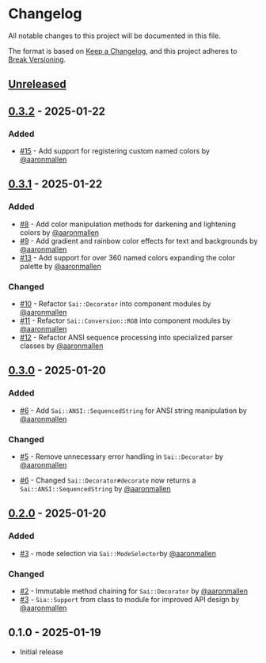 # Changelog

All notable changes to this project will be documented in this file.

The format is based on [Keep a Changelog], and this project adheres to [Break Versioning].

## [Unreleased]

## [0.3.2] - 2025-01-22

### Added

* [#15](https://github.com/aaronmallen/sai/pull/15) - Add support for registering custom named colors by
  [@aaronmallen](https://github.com/aaronmallen)

## [0.3.1] - 2025-01-22

### Added 

* [#8](https://github.com/aaronmallen/sai/pull/8) - Add color manipulation methods for darkening and lightening colors 
  by [@aaronmallen](https://github.com/aaronmallen)
* [#9](https://github.com/aaronmallen/sai/pull/9) - Add gradient and rainbow color effects for text and backgrounds by
  [@aaronmallen](https://github.com/aaronmallen)
* [#13](https://github.com/aaronmallen/sai/pull/13) - Add support for over 360 named colors expanding the color palette
  by [@aaronmallen](https://github.com/aaronmallen)

### Changed

* [#10](https://github.com/aaronmallen/sai/pull/10) - Refactor `Sai::Decorator` into component modules by
  [@aaronmallen](https://github.com/aaronmallen)
* [#11](https://github.com/aaronmallen/sai/pull/11) - Refactor `Sai::Conversion::RGB` into component modules by
  [@aaronmallen](https://github.com/aaronmallen)
* [#12](https://github.com/aaronmallen/sai/pull/12) - Refactor ANSI sequence processing into specialized parser classes
  by [@aaronmallen](https://github.com/aaronmallen)

## [0.3.0] - 2025-01-20

### Added

* [#6](https://github.com/aaronmallen/sai/pull/6) - Add `Sai::ANSI::SequencedString` for ANSI string manipulation by
  [@aaronmallen](https://github.com/aaronmallen)

### Changed

* [#5](https://github.com/aaronmallen/sai/pull/5) - Remove unnecessary error handling in `Sai::Decorator` by
  [@aaronmallen](https://github.com/aaronmallen)

* [#6](https://github.com/aaronmallen/sai/pull/6) - Changed `Sai::Decorator#decorate` now returns a
  `Sai::ANSI::SequencedString` by [@aaronmallen](https://github.com/aaronmallen)

## [0.2.0] - 2025-01-20

### Added

* [#3](https://github.com/aaronmallen/sai/pull/3) - mode selection via `Sai::ModeSelector`by
  [@aaronmallen](https://github.com/aaronmallen)

### Changed

* [#2](https://github.com/aaronmallen/sai/pull/2) - Immutable method chaining for `Sai::Decorator` by
  [@aaronmallen](https://github.com/aaronmallen)
* [#3](https://github.com/aaronmallen/sai/pull/3) - `Sia::Support` from class to module for improved API design by
  [@aaronmallen](https://github.com/aaronmallen)

## 0.1.0 - 2025-01-19

* Initial release

[Keep a Changelog]: https://keepachangelog.com/en/1.0.0/
[Break Versioning]: https://www.taoensso.com/break-versioning

<!-- versions -->

[Unreleased]: https://github.com/aaronmallen/sai/compare/0.3.2..HEAD
[0.3.2]: https://github.com/aaronmallen/sai/compare/0.3.1..0.3.2
[0.3.1]: https://github.com/aaronmallen/sai/compare/0.3.0..0.3.1
[0.3.0]: https://github.com/aaronmallen/sai/compare/0.2.0..0.3.0
[0.2.0]: https://github.com/aaronmallen/sai/compare/0.1.0..0.2.0
